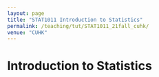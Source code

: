 ```yaml
---
layout: page
title: "STAT1011 Introduction to Statistics"
permalink: /teaching/tut/STAT1011_21fall_cuhk/
venue: "CUHK"
---
```


# Introduction to Statistics
